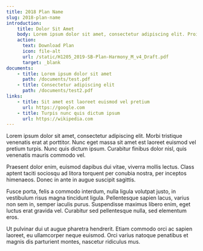 ```yaml
---
title: 2018 Plan Name
slug: 2018-plan-name
introduction:
    title: Dolor Sit Amet
    body: Lorem ipsum dolor sit amet, consectetur adipiscing elit. Proin convallis cursus lectus eu iaculis. Mauris pulvinar nisi metus, vitae facilisis risus aliquam at.
    action:
      text: Download Plan
      icon: file-alt
      url: /static/H1205_2019-SB-Plan-Harmony_M_v4_Draft.pdf
      target: _blank
documents:
    - title: Lorem ipsum dolor sit amet
      path: /documents/test.pdf
    - title: Consectetur adipiscing elit
      path: /documents/test2.pdf
links:
    - title: Sit amet est laoreet euismod vel pretium
      url: https://google.com
    - title: Turpis nunc quis dictum ipsum
      url: https://wikipedia.com
---
```

Lorem ipsum dolor sit amet, consectetur adipiscing elit. Morbi tristique venenatis erat at porttitor. Nunc eget massa sit amet est laoreet euismod vel pretium turpis. Nunc quis dictum ipsum. Curabitur finibus dolor nisl, quis venenatis mauris commodo vel.

Praesent dolor enim, euismod dapibus dui vitae, viverra mollis lectus. Class aptent taciti sociosqu ad litora torquent per conubia nostra, per inceptos himenaeos. Donec in ante in augue suscipit sagittis.

Fusce porta, felis a commodo interdum, nulla ligula volutpat justo, in vestibulum risus magna tincidunt ligula. Pellentesque sapien lacus, varius non sem in, semper iaculis purus. Suspendisse maximus libero enim, eget luctus erat gravida vel. Curabitur sed pellentesque nulla, sed elementum eros.

Ut pulvinar dui ut augue pharetra hendrerit. Etiam commodo orci ac sapien laoreet, eu ullamcorper neque euismod. Orci varius natoque penatibus et magnis dis parturient montes, nascetur ridiculus mus.